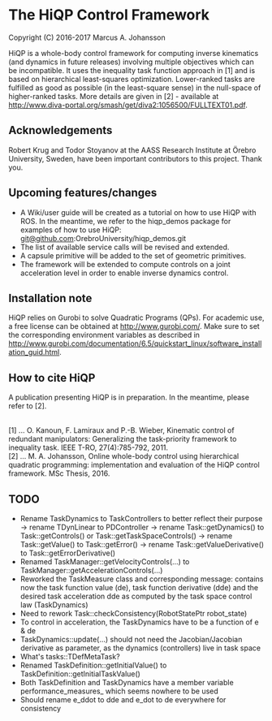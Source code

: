 # The HiQP Control Framework
Copyright (C) 2016-2017 Marcus A. Johansson

HiQP is a whole-body control framework for computing inverse kinematics (and dynamics in future releases) involving multiple objectives which can be incompatible. It uses the inequality task function approach in [1] and is based on hierarchical least-squares optimization. Lower-ranked tasks are fulfilled as good as possible (in the least-square sense) in the null-space of higher-ranked tasks. More details are given in [2] - available at http://www.diva-portal.org/smash/get/diva2:1056500/FULLTEXT01.pdf. 

## Acknowledgements
Robert Krug and Todor Stoyanov at the AASS Research Institute at Örebro University, Sweden, have been important contributors to this project. Thank you.

## Upcoming features/changes
- A Wiki/user guide will be created as a tutorial on how to use HiQP with ROS. In the meantime, we refer to the hiqp_demos package for examples of how to use HiQP: git@github.com:OrebroUniversity/hiqp_demos.git
- The list of available service calls will be revised and extended.
- A capsule primitive will be added to the set of geometric primitives.
- The framework will be extended to compute controls on a joint acceleration level in order to enable inverse dynamics control. 

## Installation note

HiQP relies on Gurobi to solve Quadratic Programs (QPs). For academic use, a free license can be obtained at http://www.gurobi.com/. Make sure to set the corresponding environment variables as described in http://www.gurobi.com/documentation/6.5/quickstart_linux/software_installation_guid.html. 

## How to cite HiQP

A publication presenting HiQP is in preparation. In the meantime, please refer to [2].

</br>
[1] ... O. Kanoun, F. Lamiraux and P.-B. Wieber, Kinematic control of redundant manipulators: Generalizing the task-priority framework to inequality task. IEEE T-RO, 27(4):785-792, 2011.
</br>
[2] ... M. A. Johansson, Online whole-body control using hierarchical quadratic programming: implementation and evaluation of the HiQP control framework. MSc Thesis, 2016.

## TODO

* Rename TaskDynamics to TaskControllers to better reflect their purpose
   -> rename TDynLinear to PDController
   -> rename Task::getDynamics() to Task::getControls() or Task::getTaskSpaceControls()
   -> rename Task::getValue() to Task::getError()
   -> rename Task::getValueDerivative() to Task::getErrorDerivative()
* Renamed TaskManager::getVelocityControls(...) to TaskManager::getAccelerationControls(...) 
* Reworked the TaskMeasure class and corresponding message: contains now the task function value (de), task function derivative (dde) and the desired task acceleration dde as computed by the task space control law (TaskDynamics)
* Need to rework Task::checkConsistency(RobotStatePtr robot_state)
* To control in acceleration, the TaskDynamics have to be a function of e & de
* TaskDynamics::update(...) should not need the Jacobian/Jacobian derivative as parameter, as the dynamics (controllers) live in task space
* What's tasks::TDefMetaTask?
* Renamed TaskDefinition::getInitialValue() to TaskDefinition::getInitialTaskValue()
* Both TaskDefinition and TaskDynamics have a member variable performance_measures_ which seems nowhere to be used
* Should rename e_ddot to dde and e_dot to de everywhere for consistency
